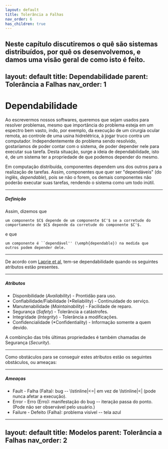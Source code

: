 ```yaml
---
layout: default
title: Tolerância a Falhas
nav_order: 6
has_children: true
---
```


Neste capítulo discutiremos o quê são sistemas distribuídos, por quê os desenvolvemos, e damos uma visão geral de como isto é feito.
---
layout: default
title: Dependabilidade
parent: Tolerância a Falhas
nav_order: 1
---

# Dependabilidade

Ao escrevermos nossos softwares, queremos que sejam usados para resolver problemas, mesmo que importância do problema esteja em um espectro bem vasto, indo, por exemplo, da execução de um cirurgia ocular remota, ao controle de uma usina hidrelétrica, à jogar truco contra um computador. Independentemente do problema sendo resolvido, gostaríamos de poder contar com o sistema, de poder depender nele para executar sua tarefa.
Desta situação, surge a ideia de dependabilidade, isto é, de um sistema ter a propriedade de que podemos depender do mesmo.

Em computação distribuída, componentes dependem uns dos outros para a realização de tarefas. Assim, componentes que quer ser "dependáveis" (do inglês, *dependable*), pois se não o forem, os demais componentes não poderão executar suas tarefas, rendendo o sistema como um todo inútil.

---
##### Definição

Assim, dizemos que

    um componente $C$ depende de um componente $C'$ se a corretude do comportamento de $C$ depende da corretude do componente $C'$.

e que

    um componente é ``dependável'' (\emph{dependable}) na medida que outros podem depender dele.

---


De acordo com [Laprie et al](https://ieeexplore.ieee.org/document/1335465?arnumber=1335465), tem-se dependabilidade quando os seguintes atributos estão presentes.

---
##### Atributos

* Disponibilidade (*Availability*) - Prontidão para uso.
* Confiabilidade/Fiabilidade (*Reliability) - Continuidade do serviço.
* Manutenabilidade (*Maintainability*) - Facilidade de reparo.
* Segurança (*Safety*) - Tolerância a catástrofes.
* Integridade (*Integrity*) - Tolerância a modificações.
* Confidencialidade (*Confidentiality) - Informação somente a quem devido.

A combinção das três últimas propriedades é também chamadas de Segurança (*Security*).

---

Como obstáculos para se conseguir estes atributos estão os seguintes obstáculos, ou ameaças:

---
##### Ameaças

* Fault - Falha (Falta): bug -- \lstinline|<=| em vez de \lstinline|<| (pode nunca afetar a execução).
* Error - Erro  (Erro): manifestação do bug -- iteração passa do ponto. (Pode não ser observável pelo usuário.)
* Failure - Defeito (Falha): problema visível -- tela azul

---
layout: default
title: Modelos 
parent: Tolerância a Falhas
nav_order: 2
---

